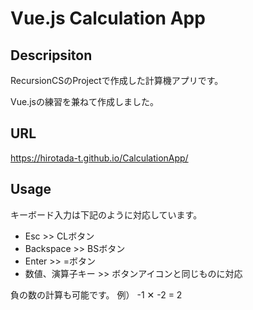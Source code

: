 # Vue.js Calculation App

## Descripsiton

RecursionCSのProjectで作成した計算機アプリです。

Vue.jsの練習を兼ねて作成しました。

## URL

https://hirotada-t.github.io/CalculationApp/

## Usage

キーボード入力は下記のように対応しています。

* Esc >> CLボタン
* Backspace >> BSボタン
* Enter >> =ボタン
* 数値、演算子キー >> ボタンアイコンと同じものに対応

負の数の計算も可能です。
例）
-1 ✕ -2 = 2
